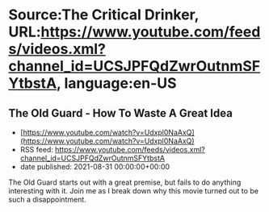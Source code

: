 # Source:The Critical Drinker, URL:https://www.youtube.com/feeds/videos.xml?channel_id=UCSJPFQdZwrOutnmSFYtbstA, language:en-US

## The Old Guard - How To Waste A Great Idea
 - [https://www.youtube.com/watch?v=Udxpl0NaAxQ](https://www.youtube.com/watch?v=Udxpl0NaAxQ)
 - RSS feed: https://www.youtube.com/feeds/videos.xml?channel_id=UCSJPFQdZwrOutnmSFYtbstA
 - date published: 2021-08-31 00:00:00+00:00

The Old Guard starts out with a great premise, but fails to do anything interesting with it. Join me as I break down why this movie turned out to be such a disappointment.

